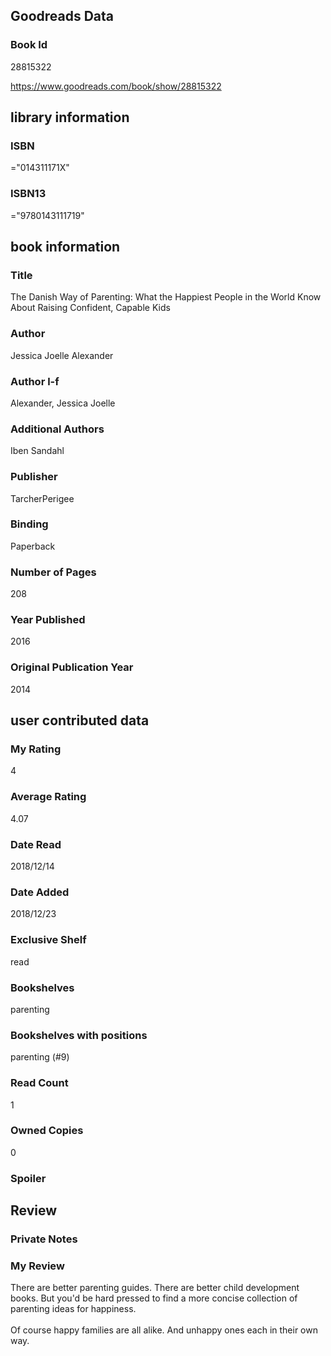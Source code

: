 <!-- This template shows how to bulk convert all columns of data into one markdown file -->
<!-- caveat: KeyError if there's a mismatch. Empty values output nothing -->

## Goodreads Data

### Book Id 

28815322

https://www.goodreads.com/book/show/28815322

## library information

### ISBN 
="014311171X"

### ISBN13 
="9780143111719"

## book information

### Title
The Danish Way of Parenting: What the Happiest People in the World Know About Raising Confident, Capable Kids

### Author 
Jessica Joelle Alexander

### Author l-f 
Alexander, Jessica Joelle

### Additional Authors
Iben Sandahl

### Publisher 
TarcherPerigee

### Binding
Paperback

### Number of Pages
208

### Year Published
2016

### Original Publication Year 
2014

## user contributed data

### My Rating
4

### Average Rating
4.07

### Date Read
2018/12/14

### Date Added
2018/12/23

### Exclusive Shelf
read

### Bookshelves
parenting

### Bookshelves with positions
parenting (#9)

### Read Count
1

### Owned Copies
0

### Spoiler 


## Review

### Private Notes


### My Review
There are better parenting guides. There are better child development books. But you'd be hard pressed to find a more concise collection of parenting ideas for happiness. <br/><br/>Of course happy families are all alike. And unhappy ones each in their own way. 